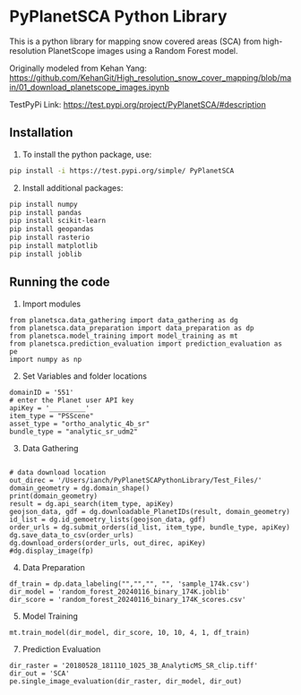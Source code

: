 # PyPlanetSCA Python Library

This is a python library for mapping snow covered areas (SCA) from high-resolution PlanetScope images using a Random Forest model. 

Originally modeled from Kehan Yang: https://github.com/KehanGit/High_resolution_snow_cover_mapping/blob/main/01_download_planetscope_images.ipynb

TestPyPi Link: https://test.pypi.org/project/PyPlanetSCA/#description

## Installation

1. To install the python package, use: 

```bash
pip install -i https://test.pypi.org/simple/ PyPlanetSCA
```

2. Install additional packages:
```bash
pip install numpy
pip install pandas
pip install scikit-learn
pip install geopandas
pip install rasterio
pip install matplotlib
pip install joblib
```
## Running the code

1. Import modules
```
from planetsca.data_gathering import data_gathering as dg
from planetsca.data_preparation import data_preparation as dp
from planetsca.model_training import model_training as mt
from planetsca.prediction_evaluation import prediction_evaluation as pe
import numpy as np
```

2. Set Variables and folder locations
```
domainID = '551'
# enter the Planet user API key
apiKey = '_________'
item_type = "PSScene"
asset_type = "ortho_analytic_4b_sr"
bundle_type = "analytic_sr_udm2"
```

3. Data Gathering
```

# data download location
out_direc = '/Users/ianch/PyPlanetSCAPythonLibrary/Test_Files/'
domain_geometry = dg.domain_shape()
print(domain_geometry)
result = dg.api_search(item_type, apiKey)
geojson_data, gdf = dg.downloadable_PlanetIDs(result, domain_geometry)
id_list = dg.id_gemoetry_lists(geojson_data, gdf)
order_urls = dg.submit_orders(id_list, item_type, bundle_type, apiKey)
dg.save_data_to_csv(order_urls)
dg.download_orders(order_urls, out_direc, apiKey)
#dg.display_image(fp)
```

4. Data Preparation
```
df_train = dp.data_labeling("","","", "", 'sample_174k.csv')
dir_model = 'random_forest_20240116_binary_174K.joblib'
dir_score = 'random_forest_20240116_binary_174K_scores.csv'
```

5. Model Training
``` 
mt.train_model(dir_model, dir_score, 10, 10, 4, 1, df_train)
```


7. Prediction Evaluation
```
dir_raster = '20180528_181110_1025_3B_AnalyticMS_SR_clip.tiff'
dir_out = 'SCA'
pe.single_image_evaluation(dir_raster, dir_model, dir_out)
```